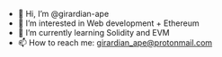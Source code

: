 - 👋 Hi, I’m @girardian-ape
- 👀 I’m interested in Web development + Ethereum
- 🌱 I’m currently learning Solidity and EVM
- 📫 How to reach me: girardian_ape@protonmail.com

<!---
girardian-ape/girardian-ape is a ✨ special ✨ repository because its `README.md` (this file) appears on your GitHub profile.
You can click the Preview link to take a look at your changes.
--->
